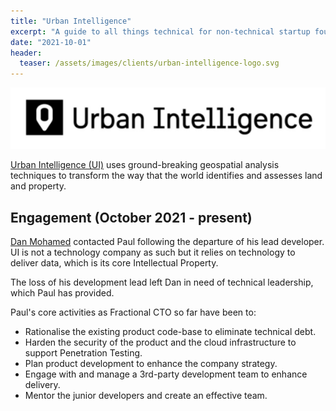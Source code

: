 ```yaml
---
title: "Urban Intelligence"
excerpt: "A guide to all things technical for non-technical startup founders"
date: "2021-10-01"
header:
  teaser: /assets/images/clients/urban-intelligence-logo.svg
---
```


![Urban Intelligence logo](/assets/images/clients/urban-intelligence-logo.svg?raw=true)

[Urban Intelligence (UI)](https://urbanintelligence.co.uk/) uses ground-breaking geospatial analysis techniques to transform the way that the world identifies and assesses land and property.

## Engagement (October 2021 - present)

[Dan Mohamed](https://www.linkedin.com/in/danmohamed) contacted Paul following the departure of his lead developer. UI is not a technology company as such but it relies on technology to deliver data, which is its core Intellectual Property.

The loss of his development lead left Dan in need of technical leadership, which Paul has provided.

Paul's core activities as Fractional CTO so far have been to:

- Rationalise the existing product code-base to eliminate technical debt.
- Harden the security of the product and the cloud infrastructure to support Penetration Testing.
- Plan product development to enhance the company strategy.
- Engage with and manage a 3rd-party development team to enhance delivery.
- Mentor the junior developers and create an effective team.
